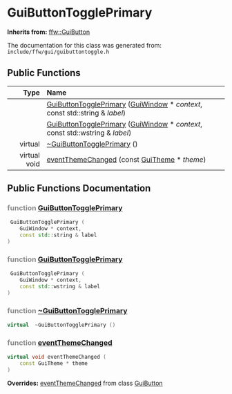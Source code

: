 GuiButtonTogglePrimary
===================================


**Inherits from:** [ffw::GuiButton](ffw_GuiButton.html)

The documentation for this class was generated from: `include/ffw/gui/guibuttontoggle.h`



## Public Functions

| Type | Name |
| -------: | :------- |
|   | [GuiButtonTogglePrimary](#0619a462) ([GuiWindow](ffw_GuiWindow.html) * _context_, const std::string & _label_)  |
|   | [GuiButtonTogglePrimary](#201a690d) ([GuiWindow](ffw_GuiWindow.html) * _context_, const std::wstring & _label_)  |
|  virtual  | [~GuiButtonTogglePrimary](#a5863eff) ()  |
|  virtual void | [eventThemeChanged](#1a7bfbbd) (const [GuiTheme](ffw_GuiTheme.html) * _theme_)  |


## Public Functions Documentation

### <span style="opacity:0.5;">function</span> <a id="0619a462" href="#0619a462">GuiButtonTogglePrimary</a>

```cpp
 GuiButtonTogglePrimary (
    GuiWindow * context,
    const std::string & label
) 
```



### <span style="opacity:0.5;">function</span> <a id="201a690d" href="#201a690d">GuiButtonTogglePrimary</a>

```cpp
 GuiButtonTogglePrimary (
    GuiWindow * context,
    const std::wstring & label
) 
```



### <span style="opacity:0.5;">function</span> <a id="a5863eff" href="#a5863eff">~GuiButtonTogglePrimary</a>

```cpp
virtual  ~GuiButtonTogglePrimary () 
```



### <span style="opacity:0.5;">function</span> <a id="1a7bfbbd" href="#1a7bfbbd">eventThemeChanged</a>

```cpp
virtual void eventThemeChanged (
    const GuiTheme * theme
) 
```



**Overrides:** [eventThemeChanged](/doc/ffw_GuiButton.md#e9b0ba14) from class [GuiButton](/doc/ffw_GuiButton.md)



